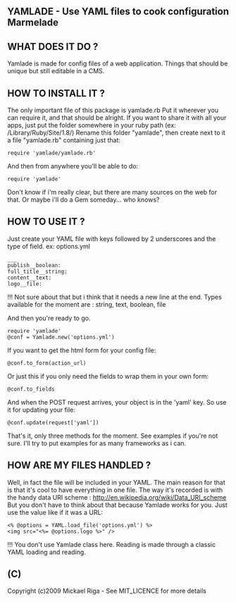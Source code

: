 YAMLADE - Use YAML files to cook configuration Marmelade
--------------------------------------------------------

WHAT DOES IT DO ?
-----------------

Yamlade is made for config files of a web application.
Things that should be unique but still editable in a CMS.

HOW TO INSTALL IT ?
-------------------

The only important file of this package is yamlade.rb
Put it wherever you can require it, and that should be alright.
If you want to share it with all your apps, just put the folder somewhere in your ruby path (ex: /Library/Ruby/Site/1.8/)
Rename this folder "yamlade", then create next to it a file "yamlade.rb" containing just that:

	require 'yamlade/yamlade.rb'
	
And then from anywhere you'll be able to do:

	require 'yamlade'

Don't know if i'm really clear, but there are many sources on the web for that.
Or maybe i'll do a Gem someday... who knows?

HOW TO USE IT ?
---------------

Just create your YAML file with keys followed by 2 underscores and the type of field.
ex: options.yml

	___
	publish__boolean:
	full_title__string:
	content__text:
	logo__file:

!!! Not sure about that but i think that it needs a new line at the end.
Types available for the moment are : string, text, boolean, file

And then you're ready to go.

	require 'yamlade'
	@conf = Yamlade.new('options.yml')
	
If you want to get the html form for your config file:

	@conf.to_form(action_url)
	
Or just this if you only need the fields to wrap them in your own form:

	@conf.to_fields
	
And when the POST request arrives, your object is in the 'yaml' key. So use it for updating your file:

	@conf.update(request['yaml'])
	
That's it, only three methods for the moment.
See examples if you're not sure.
I'll try to put examples for as many frameworks as i can.

HOW ARE MY FILES HANDLED ?
--------------------------

Well, in fact the file will be included in your YAML.
The main reason for that is that it's cool to have everything in one file.
The way it's recorded is with the handy data URI scheme : http://en.wikipedia.org/wiki/Data_URI_scheme
But you don't have to think about that because Yamlade works for you.
Just use the value like if it was a URL:

	<% @options = YAML.load_file('options.yml') %>
	<img src="<%= @options.logo %>" />
	
!!! You don't use Yamlade class here. Reading is made through a classic YAML loading and reading.

(C)
---

Copyright (c)2009 Mickael Riga - See MIT_LICENCE for more details
	
